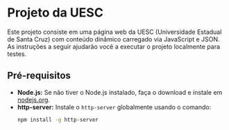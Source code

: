 # Projeto da UESC

Este projeto consiste em uma página web da UESC (Universidade Estadual de Santa Cruz) com conteúdo dinâmico carregado via JavaScript e JSON. As instruções a seguir ajudarão você a executar o projeto localmente para testes.

## Pré-requisitos

- **Node.js:** Se não tiver o Node.js instalado, faça o download e instale em [nodejs.org](https://nodejs.org/).
- **http-server:** Instale o `http-server` globalmente usando o comando:
  ```bash
  npm install -g http-server

